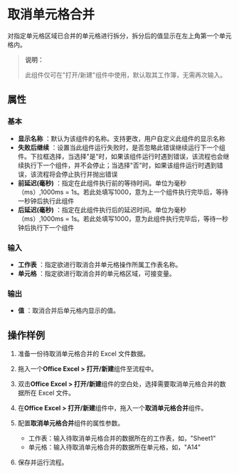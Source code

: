 # 取消单元格合并
对指定单元格区域已合并的单元格进行拆分，拆分后的值显示在左上角第一个单元格内。

>**说明：**
>
>此组件仅可在&quot;打开/新建&quot;组件中使用，默认取其工作簿，无需再次输入。

## 属性

### 基本

- **显示名称** ：默认为该组件的名称。支持更改，用户自定义此组件的显示名称
- **失败后继续** ：设置当此组件运行失败时，是否忽略此错误继续运行下一个组件。下拉框选择，当选择"是"时，如果该组件运行时遇到错误，该流程也会继续执行下一个组件，并不会停止；当选择"否"时，如果该组件运行时遇到错误，该流程将会停止执行并抛出错误
- **前延迟(毫秒)** ：指定在此组件执行前的等待时间。单位为毫秒（ms）,1000ms = 1s。若此处填写1000，意为上一个组件执行完毕后，等待一秒钟后执行此组件
- **后延迟(毫秒)** ：指定在此组件执行后的延迟时间。单位为毫秒（ms）,1000ms = 1s。若此处填写1000，意为此组件执行完毕后，等待一秒钟后执行下一个组件

### 输入

- **工作表** ：指定欲进行取消合并单元格操作所属工作表名称。
- **单元格** ：指定欲进行取消合并的单元格区域，可接变量。

### 输出

- **值** ：取消合并后单元格内显示的值。

## 操作样例

1. 准备一份待取消单元格合并的 Excel 文件数据。
2. 拖入一个**Office Excel > 打开/新建**组件至流程中。
3. 双击**Office Excel > 打开/新建**组件的空白处，选择需要取消单元格合并的数据所在 Excel 文件。
4. 在**Office Excel > 打开/新建**组件中，拖入一个**取消单元格合并**组件。
5. 配置**取消单元格合并**组件的属性参数。

    - 工作表：输入待取消单元格合并的数据所在的工作表，如，"Sheet1"
    - 单元格：输入待取消单元格合并的数据所在单元格，如，"A14"

6. 保存并运行流程。
